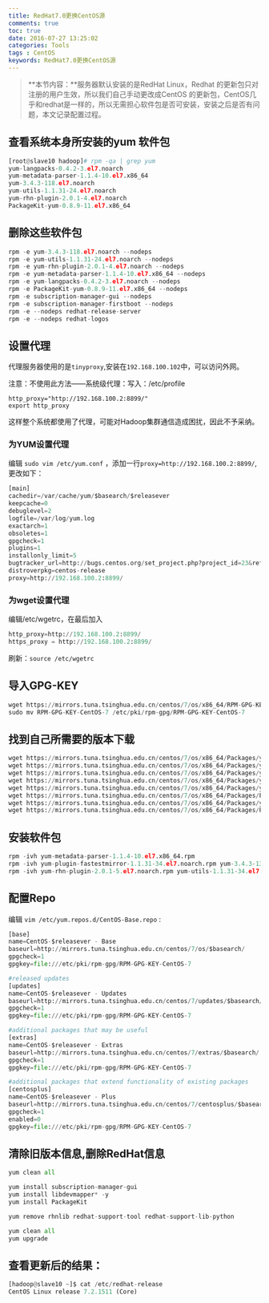 ```yaml
---
title: RedHat7.0更换CentOS源
comments: true
toc: true
date: 2016-07-27 13:25:02
categories: Tools
tags : CentOS
keywords: RedHat7.0更换CentOS源
---
```


>**本节内容：**服务器默认安装的是RedHat Linux，Redhat 的更新包只对注册的用户生效，所以我们自己手动更改成CentOS 的更新包，CentOS几乎和redhat是一样的，所以无需担心软件包是否可安装，安装之后是否有问题，本文记录配置过程。


<!-- more -->

## 查看系统本身所安装的yum 软件包

``` python
[root@slave10 hadoop]# rpm -qa | grep yum
yum-langpacks-0.4.2-3.el7.noarch
yum-metadata-parser-1.1.4-10.el7.x86_64
yum-3.4.3-118.el7.noarch
yum-utils-1.1.31-24.el7.noarch
yum-rhn-plugin-2.0.1-4.el7.noarch
PackageKit-yum-0.8.9-11.el7.x86_64
```

## 删除这些软件包

``` python
rpm -e yum-3.4.3-118.el7.noarch --nodeps
rpm -e yum-utils-1.1.31-24.el7.noarch --nodeps
rpm -e yum-rhn-plugin-2.0.1-4.el7.noarch --nodeps
rpm -e yum-metadata-parser-1.1.4-10.el7.x86_64 --nodeps
rpm -e yum-langpacks-0.4.2-3.el7.noarch --nodeps
rpm -e PackageKit-yum-0.8.9-11.el7.x86_64 --nodeps
rpm -e subscription-manager-gui --nodeps
rpm -e subscription-manager-firstboot --nodeps
rpm -e --nodeps redhat-release-server
rpm -e --nodeps redhat-logos
```

## 设置代理

代理服务器使用的是`tinyproxy`,安装在`192.168.100.102`中，可以访问外网。

注意：不使用此方法——系统级代理：写入：/etc/profile
```
http_proxy="http://192.168.100.2:8899/"
export http_proxy
```
这样整个系统都使用了代理，可能对Hadoop集群通信造成困扰，因此不予采纳。

### 为YUM设置代理

编辑 `sudo vim /etc/yum.conf` ，添加一行`proxy=http://192.168.100.2:8899/`,更改如下：

``` python
[main]
cachedir=/var/cache/yum/$basearch/$releasever
keepcache=0
debuglevel=2
logfile=/var/log/yum.log
exactarch=1
obsoletes=1
gpgcheck=1
plugins=1
installonly_limit=5
bugtracker_url=http://bugs.centos.org/set_project.php?project_id=23&ref=http://bugs.centos.org/bug_report_page.php?category=yum
distroverpkg=centos-release
proxy=http://192.168.100.2:8899/
```

### 为wget设置代理

编辑/etc/wgetrc，在最后加入
``` python
http_proxy=http://192.168.100.2:8899/
https_proxy = http://192.168.100.2:8899/
```
刷新：`source /etc/wgetrc`

## 导入GPG-KEY

``` python
wget https://mirrors.tuna.tsinghua.edu.cn/centos/7/os/x86_64/RPM-GPG-KEY-CentOS-7
sudo mv RPM-GPG-KEY-CentOS-7 /etc/pki/rpm-gpg/RPM-GPG-KEY-CentOS-7
```

## 找到自己所需要的版本下载

``` python
wget https://mirrors.tuna.tsinghua.edu.cn/centos/7/os/x86_64/Packages/yum-3.4.3-132.el7.centos.0.1.noarch.rpm
wget https://mirrors.tuna.tsinghua.edu.cn/centos/7/os/x86_64/Packages/yum-utils-1.1.31-34.el7.noarch.rpm
wget https://mirrors.tuna.tsinghua.edu.cn/centos/7/os/x86_64/Packages/yum-rhn-plugin-2.0.1-5.el7.noarch.rpm
wget https://mirrors.tuna.tsinghua.edu.cn/centos/7/os/x86_64/Packages/yum-metadata-parser-1.1.4-10.el7.x86_64.rpm
wget https://mirrors.tuna.tsinghua.edu.cn/centos/7/os/x86_64/Packages/yum-langpacks-0.4.2-4.el7.noarch.rpm
wget https://mirrors.tuna.tsinghua.edu.cn/centos/7/os/x86_64/Packages/PackageKit-yum-1.0.7-5.el7.centos.x86_64.rpm
wget https://mirrors.tuna.tsinghua.edu.cn/centos/7/os/x86_64/Packages/yum-plugin-fastestmirror-1.1.31-34.el7.noarch.rpm
wget https://mirrors.tuna.tsinghua.edu.cn/centos/7/os/x86_64/Packages/PackageKit-1.0.7-5.el7.centos.x86_64.rpm
```

## 安装软件包

``` python
rpm -ivh yum-metadata-parser-1.1.4-10.el7.x86_64.rpm
rpm -ivh yum-plugin-fastestmirror-1.1.31-34.el7.noarch.rpm yum-3.4.3-132.el7.centos.0.1.noarch.rpm
rpm -ivh yum-rhn-plugin-2.0.1-5.el7.noarch.rpm yum-utils-1.1.31-34.el7.noarch.rpm yum-langpacks-0.4.2-4.el7.noarch.rpm
```

## 配置Repo

编辑 `vim /etc/yum.repos.d/CentOS-Base.repo` :

``` python
[base]
name=CentOS-$releasever - Base
baseurl=http://mirrors.tuna.tsinghua.edu.cn/centos/7/os/$basearch/
gpgcheck=1
gpgkey=file:///etc/pki/rpm-gpg/RPM-GPG-KEY-CentOS-7

#released updates
[updates]
name=CentOS-$releasever - Updates
baseurl=http://mirrors.tuna.tsinghua.edu.cn/centos/7/updates/$basearch/
gpgcheck=1
gpgkey=file:///etc/pki/rpm-gpg/RPM-GPG-KEY-CentOS-7

#additional packages that may be useful
[extras]
name=CentOS-$releasever - Extras
baseurl=http://mirrors.tuna.tsinghua.edu.cn/centos/7/extras/$basearch/
gpgcheck=1
gpgkey=file:///etc/pki/rpm-gpg/RPM-GPG-KEY-CentOS-7

#additional packages that extend functionality of existing packages
[centosplus]
name=CentOS-$releasever - Plus
baseurl=http://mirrors.tuna.tsinghua.edu.cn/centos/7/centosplus/$basearch/
gpgcheck=1
enabled=0
gpgkey=file:///etc/pki/rpm-gpg/RPM-GPG-KEY-CentOS-7
```
## 清除旧版本信息,删除RedHat信息

``` python
yum clean all

yum install subscription-manager-gui
yum install libdevmapper* -y
yum install PackageKit

yum remove rhnlib redhat-support-tool redhat-support-lib-python

yum clean all
yum upgrade
```

## 查看更新后的结果：

``` python
[hadoop@slave10 ~]$ cat /etc/redhat-release
CentOS Linux release 7.2.1511 (Core)
```